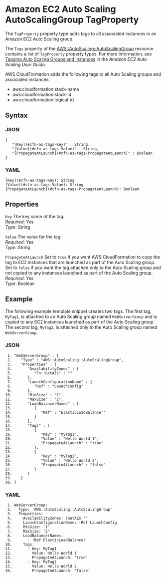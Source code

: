 # Amazon EC2 Auto Scaling AutoScalingGroup TagProperty<a name="aws-properties-as-tags"></a>

The `TagProperty` property type adds tags to all associated instances in an Amazon EC2 Auto Scaling group\.

The `Tags` property of the [AWS::AutoScaling::AutoScalingGroup](aws-properties-as-group.md) resource contains a list of `TagProperty` property types\. For more information, see [Tagging Auto Scaling Groups and Instances](https://docs.aws.amazon.com/autoscaling/ec2/userguide/autoscaling-tagging.html) in the *Amazon EC2 Auto Scaling User Guide*\.

AWS CloudFormation adds the following tags to all Auto Scaling groups and associated instances:
+ aws:cloudformation:stack\-name
+ aws:cloudformation:stack\-id
+ aws:cloudformation:logical\-id

## Syntax<a name="w13ab1c21c10c42c13c55c11"></a>

### JSON<a name="aws-properties-as-tags-syntax.json"></a>

```
{
   "[Key](#cfn-as-tags-Key)" : String,
   "[Value](#cfn-as-tags-Value)" : String,
   "[PropagateAtLaunch](#cfn-as-tags-PropagateAtLaunch)" : Boolean
}
```

### YAML<a name="aws-properties-as-tags-syntax.yaml"></a>

```
[Key](#cfn-as-tags-Key): String
[Value](#cfn-as-tags-Value): String
[PropagateAtLaunch](#cfn-as-tags-PropagateAtLaunch): Boolean
```

## Properties<a name="w13ab1c21c10c42c13c55c13"></a>

`Key`  <a name="cfn-as-tags-Key"></a>
The key name of the tag\.  
*Required*: Yes  
*Type*: String

`Value`  <a name="cfn-as-tags-Value"></a>
The value for the tag\.  
*Required*: Yes  
*Type*: String

`PropagateAtLaunch`  <a name="cfn-as-tags-PropagateAtLaunch"></a>
Set to `true` if you want AWS CloudFormation to copy the tag to EC2 instances that are launched as part of the Auto Scaling group\. Set to `false` if you want the tag attached only to the Auto Scaling group and not copied to any instances launched as part of the Auto Scaling group\.  
*Required*: Yes  
*Type*: Boolean

## Example<a name="aws-properties-as-tags-examples"></a>

The following example template snippet creates two tags\. The first tag, `MyTag1`, is attached to an Auto Scaling group named `WebServerGroup` and is copied to any EC2 instances launched as part of the Auto Scaling group\. The second tag, `MyTag2`, is attached only to the Auto Scaling group named `WebServerGroup`\.

### JSON<a name="aws-properties-as-tags-example.json"></a>

```
 1. "WebServerGroup" : {
 2.    "Type" : "AWS::AutoScaling::AutoScalingGroup",
 3.    "Properties" : {
 4.       "AvailabilityZones" : { 
 5.          "Fn::GetAZs" : "" 
 6.       },
 7.       "LaunchConfigurationName" : { 
 8.          "Ref" : "LaunchConfig" 
 9.       },
10.       "MinSize" : "1",
11.       "MaxSize" : "2",
12.       "LoadBalancerNames" : [ 
13.          { 
14.             "Ref" : "ElasticLoadBalancer" 
15.          } 
16.       ],
17.       "Tags" : [ 
18.          {
19.             "Key" : "MyTag1",
20.             "Value" : "Hello World 1",
21.             "PropagateAtLaunch" : "true"
22.          }, 
23.          {
24.             "Key" : "MyTag2",
25.             "Value" : "Hello World 2",
26.             "PropagateAtLaunch" : "false"
27.          } 
28.       ]
29.    }
30. }
```

### YAML<a name="aws-properties-as-tags-example.yaml"></a>

```
 1. WebServerGroup:
 2.   Type: 'AWS::AutoScaling::AutoScalingGroup'
 3.   Properties:
 4.     AvailabilityZones: !GetAZs ''
 5.     LaunchConfigurationName: !Ref LaunchConfig
 6.     MinSize: '1'
 7.     MaxSize: '2'
 8.     LoadBalancerNames:
 9.       - !Ref ElasticLoadBalancer
10.     Tags:
11.       - Key: MyTag1
12.         Value: Hello World 1
13.         PropagateAtLaunch: 'true'
14.       - Key: MyTag2
15.         Value: Hello World 2
16.         PropagateAtLaunch: 'false'
```